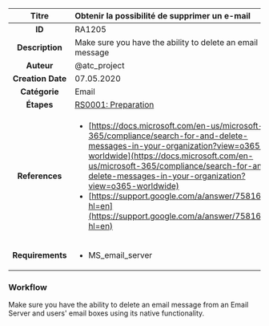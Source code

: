 | Titre                       | Obtenir la possibilité de supprimer un e-mail         |
|:---------------------------:|:--------------------|
| **ID**                      | RA1205            |
| **Description**             | Make sure you have the ability to delete an email message   |
| **Auteur**                  | @atc_project        |
| **Creation Date**           | 07.05.2020 |
| **Catégorie**                | Email      |
| **Étapes**                   |[RS0001: Preparation](../Response_Stages/RS0001.md)| 
| **References** |<ul><li>[https://docs.microsoft.com/en-us/microsoft-365/compliance/search-for-and-delete-messages-in-your-organization?view=o365-worldwide](https://docs.microsoft.com/en-us/microsoft-365/compliance/search-for-and-delete-messages-in-your-organization?view=o365-worldwide)</li><li>[https://support.google.com/a/answer/7581662?hl=en](https://support.google.com/a/answer/7581662?hl=en)</li></ul>|
| **Requirements** |<ul><li>MS_email_server</li></ul>|

### Workflow

Make sure you have the ability to delete an email message from an Email Server and users' email boxes using its native functionality.
